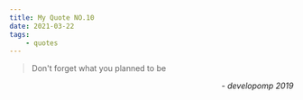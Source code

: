 ```yaml
---
title: My Quote NO.10
date: 2021-03-22
tags:
	- quotes
---
```


> Don't forget what you planned to be

<div style="text-align: right"> <i>- developomp 2019</i> </div>
